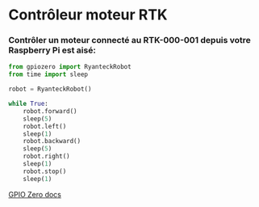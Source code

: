 <!--
---
name: Contrôleur moteur RTK
class: board
type: moteur
formfactor: Autre
manufacturer: Ryanteck
description: Un contrôleur de moteurs pour la Raspberry Pi
image: 'rtk-000-001.png'
pincount: 26
eeprom: no
pin:
  '11':
    name: moteur 1 A
    direction: output
    active: high
  '12':
    name: moteur 1 B
    direction: output
    active: high
  '15':
    name: moteur 2 A
    direction: output
    active: high
  '16':
    name: moteur 2 B
    direction: output
    active: high
-->
# Contrôleur moteur RTK

### Contrôler un moteur connecté au RTK-000-001 depuis votre Raspberry Pi est aisé:

```python
from gpiozero import RyanteckRobot
from time import sleep

robot = RyanteckRobot()

while True:
    robot.forward()
    sleep(5)
    robot.left()
    sleep(1)
    robot.backward()
    sleep(5)
    robot.right()
    sleep(1)
    robot.stop()
    sleep(1)
```

[GPIO Zero docs](http://gpiozero.readthedocs.io/en/v1.3.1/api_boards.html#ryanteck-mcb-robot)
